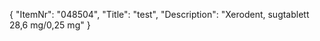 {
  "ItemNr": "048504",
  "Title": "test",
  "Description": "Xerodent, sugtablett 28,6 mg/0,25 mg"
}